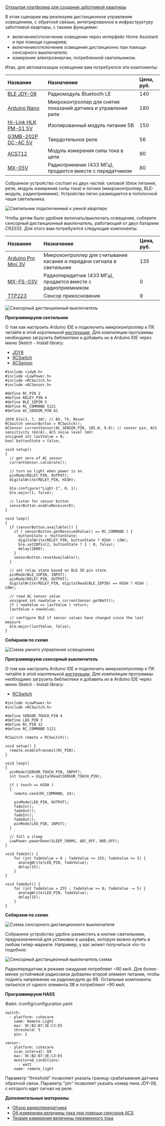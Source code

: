 [Открытая платформа для создания заботливой квартиры](http://cutecare.ru)

В этом сценарии мы реализуем дистанционное управление освещением, с обратной связью, интегрированное в инфраструктуру заботливой квартиры, с такими функциями:

* включение/отключение освещения через интерфейс Home Assistant и при помощи сценариев;
* включение/отключение освещения дистанционно при помощи сенсорного выключателя;
* измерение электроэнергии, потребленной светильником.

Итак, для автоматизации освещения вам потребуются эти компоненты:

|Название|Назначение|Цена, руб.|
| :----------- |:----------- |:----------- |
|[BLE JDY-08](https://rover.ebay.com/rover/1/711-53200-19255-0/1?icep_id=114&ipn=icep&toolid=20004&campid=5338218090&mpre=https%3A%2F%2Fwww.ebay.com%2Fitm%2FBluetooth-4-0-BLE-Low-Power-CC2541-JDY-08-Support-Airsync-iBeacon-Module%2F322511962233%3FssPageName%3DSTRK%253AMEBIDX%253AIT%26_trksid%3Dp2057872.m2749.l2649)|Радиомодуль Bluetooth LE|140|
|[Arduino Nano](https://www.ebay.com/itm/Nano-V3-0-ATmega328P-CH340G-5V-16M-MINI-USB-Nano-V3-0-Compatible-to-Arduino/253141071056?ssPageName=STRK%3AMEBIDX%3AIT&_trksid=p2057872.m2749.l2649)|Микроконтроллер для снятия показаний датчика и управления реле|180|
|[Hi-Link HLK PM-01 5V](https://rover.ebay.com/rover/1/711-53200-19255-0/1?icep_id=114&ipn=icep&toolid=20004&campid=5338218090&mpre=https%3A%2F%2Fwww.ebay.com%2Fitm%2FHLK-PM03-AC-DC-220V-to-3-3V-Step-Down-Buck-Isolated-Power-Supply-Module%2F311759562967%3FssPageName%3DSTRK%253AMEBIDX%253AIT%26_trksid%3Dp2057872.m2749.l2649)|Изолированный модуль питания 5В|150|
|[G3MB-202P DC-AC 5V](https://rover.ebay.com/rover/1/711-53200-19255-0/1?icep_id=114&ipn=icep&toolid=20004&campid=5338218090&mpre=https%3A%2F%2Fwww.ebay.com%2Fitm%2F1-2-5-10PCS-5V-12V-24V-G3MB-202P-DC-AC-PCB-SSR-Solid-State-Relay-Module%2F202056147875%3FssPageName%3DSTRK%253AMEBIDX%253AIT%26var%3D502051903070%26_trksid%3Dp2057872.m2749.l2649)|Твердотельное реле|56|
|[ACS712](https://rover.ebay.com/rover/1/711-53200-19255-0/1?icep_id=114&ipn=icep&toolid=20004&campid=5338218090&mpre=https%3A%2F%2Fwww.ebay.com%2Fitm%2F5A-range-Current-Sensor-Module-ACS712-Module-M61-Top%2F222086976642%3FssPageName%3DSTRK%253AMEBIDX%253AIT%26_trksid%3Dp2057872.m2749.l2649)|Модуль измерения силы тока в цепи|90|
|[MX-05V](https://amperkot.ru/products/radiomoduli_433mhz_peredatchik_mxfs03v_i_priemnik_mx05v/23869814.html)|Радиоприемник (433 МГц), продается вместе с передатчиком|80|

Собранное устройство состоит из двух частей: силовой (блок питания, реле, модуль измерения силы тока) и логики (микроконтроллер, BLE-модуль, радиоприемник). Устройство легко размещается в потолочной чаши светильника.

![Светильник подключенный к умной квартире](https://github.com/cutecare/cutecare-docs/blob/master/images/RemoteLight.jpg?raw=true)

Чтобы детям было удобнее включать/выключать освещение, соберите сенсорный дистанционный выключатель, работающий от двух батареек CR2032. Для этого вам потребуются следующие компоненты:

|Название|Назначение|Цена, руб.|
| :----------- |:----------- |:----------- |
|[Arduino Pro Mini 3V](https://rover.ebay.com/rover/1/711-53200-19255-0/1?icep_id=114&ipn=icep&toolid=20004&campid=5338218090&mpre=https%3A%2F%2Fwww.ebay.com%2Fitm%2F2PCS-New-Pro-Mini-atmega328-Board-5V-16M-Arduino-Compatible-Nano%2F191674251828%3FssPageName%3DSTRK%253AMEBIDX%253AIT%26_trksid%3Dp2057872.m2749.l2649)|Микроконтроллер для  считывания касания и передачи сигнала в светильник|135|
|[MX-FS-03V](https://amperkot.ru/products/radiomoduli_433mhz_peredatchik_mxfs03v_i_priemnik_mx05v/23869814.html)|Радиопередатчик (433 МГц), продается вместе с радиоприемником|0|
|[TTP223](https://rover.ebay.com/rover/1/711-53200-19255-0/1?icep_id=114&ipn=icep&toolid=20004&campid=5338218090&mpre=https%3A%2F%2Fwww.ebay.com%2Fitm%2F10PCS-TTP223-Capacitive-Touch-Switch-Button-Self-Lock-Module-Sensor-for-Arduino%2F222726613292%3FssPageName%3DSTRK%253AMEBIDX%253AIT%26_trksid%3Dp2057872.m2749.l2649)|Сенсор прикосновения|9|

![Сенсорный дистанционный выключатель](https://github.com/cutecare/cutecare-docs/blob/master/images/SensorSwitchDevice.jpg?raw=true)

**Программируем светильник**

О том как настроить Arduino IDE и подключить микроконтроллер к ПК читайте в этой коротенькой [инструкции](http://cutecare.readthedocs.io/ru/master/%D0%9C%D0%B8%D0%BA%D1%80%D0%BE%D0%BA%D0%BE%D0%BD%D1%82%D1%80%D0%BE%D0%BB%D0%BB%D0%B5%D1%80%D1%8B/#arduino-nano). Для компиляции программы необходимо загрузить библиотеки и добавить их в Arduino IDE через меню Sketch - Install library:

* [JDY8](https://github.com/cutecare/jdy8/archive/master.zip)
* [RCSwitch](https://github.com/cutecare/rc-switch/archive/master.zip)
* [ACSensor](https://github.com/cutecare/ACS/archive/master.zip)

```
#include <jdy8.h>
#include <LowPower.h>
#include <RCSwitch.h>
#include <ACSensor.h>

#define RC_PIN 2
#define RELEY_PIN 4
#define BLE_IOPIN 5
#define RC_COMMAND 5121
#define AC_SENSOR_PIN A1

JDY8 ble(3, 7, 10); // RX, TX, Reset
RCSwitch sensorButton = RCSwitch();
ACSensor currentSensor(AC_SENSOR_PIN, 185.0, 9.0); // sensor pin, ACS sensitivity (mV/A), ACS noise level (mV)
unsigned int lastValue = 0;
bool buttonState = false;

void setup()
{
  // get zero of AC sensor
  currentSensor.calibrate();

  // turn on light when power is on
  pinMode(RELEY_PIN, OUTPUT);
  digitalWrite(RELEY_PIN, HIGH);

  ble.configure("Light-1", 0, 1);
  ble.major(1, false);
 
  // listen for sensor button
  sensorButton.enableReceive(0);
}

void loop()
{
  if (sensorButton.available()) {
    if ( sensorButton.getReceivedValue() == RC_COMMAND ) {
      buttonState = !buttonState;
      digitalWrite(RELEY_PIN, buttonState ? HIGH : LOW);
      ble.setIOPin(2, buttonState ? 1 : 0, false);
      delay(2000);
    }
    sensorButton.resetAvailable();
  }
  
  // set relay state based on BLE IO pin state
  pinMode(BLE_IOPIN, INPUT);
  pinMode(RELEY_PIN, OUTPUT);
  digitalWrite(RELEY_PIN, digitalRead(BLE_IOPIN) == HIGH ? HIGH : LOW);

  // read AC sensor value
  unsigned int nowValue = currentSensor.getWatt();
  if ( nowValue == lastValue ) return;
  lastValue = nowValue;

  // configure BLE if sensor values have changed since the last measure
  ble.major(lastValue, false);
}
```

**Собираем по схеме**

![Схема умного управления освещением](https://github.com/cutecare/cutecare-docs/blob/master/images/RemoteLigth_bb.png?raw=true)

**Программируем сенсорный выключатель**

О том как настроить Arduino IDE и подключить микроконтроллер к ПК читайте в этой коротенькой [инструкции](http://cutecare.readthedocs.io/ru/master/%D0%9C%D0%B8%D0%BA%D1%80%D0%BE%D0%BA%D0%BE%D0%BD%D1%82%D1%80%D0%BE%D0%BB%D0%BB%D0%B5%D1%80%D1%8B/#arduino-pro-mini). Для компиляции программы необходимо загрузить библиотеки и добавить их в Arduino IDE через меню Sketch - Install library:

* [RCSwitch](https://github.com/cutecare/rc-switch/archive/master.zip)

```
#include <LowPower.h>
#include <RCSwitch.h>

#define SENSOR_TOUCH_PIN 4
#define LED_PIN 3
#define RC_PIN 12
#define RC_COMMAND 5121

RCSwitch remote = RCSwitch();

void setup() {
  remote.enableTransmit(RC_PIN);
}

void loop() 
{
  pinMode(SENSOR_TOUCH_PIN, INPUT);
  int touch = digitalRead(SENSOR_TOUCH_PIN);

  if ( touch == HIGH ) 
  {
    remote.send(RC_COMMAND, 24);

    pinMode(LED_PIN, OUTPUT);
    fadeIn();
    fadeOut();
    fadeIn();
    fadeOut();
    pinMode(LED_PIN, INPUT);
  }
  
  // fall a sleep
  LowPower.powerDown(SLEEP_500MS, ADC_OFF, BOD_OFF);
}

void fadeIn() {
    for (int fadeValue = 0 ; fadeValue <= 255; fadeValue += 5) {
      analogWrite(LED_PIN, fadeValue);
      delay(15);
    }
}

void fadeOut() {
    for (int fadeValue = 255 ; fadeValue >= 0; fadeValue -= 5) {
      analogWrite(LED_PIN, fadeValue);
      delay(15);
    }
}
```

**Собираем по схеме**

![Схема сенсорного дистанционного выключателя](https://github.com/cutecare/cutecare-docs/blob/master/images/SensorSwitchDevice_bb.png?raw=true)

Собранное устройство удобно разместить в кнопке-светильнике, предназначенной для установки в шкафах, которую можно купить в любом гипер-маркете. Например, у вас может получиться что-то подобное:

![Сенсорный дистанционный выключатель схема](https://github.com/cutecare/cutecare-docs/blob/master/images/SensorDeviceInside.jpg?raw=true)

Радиопередатчик в режиме ожидания потребляет ~90 мкА. Для более-менее устойчивой радиосвязи добавлен второй элемент питания, чтобы поднять напряжение на радиомодуле до 6В. Остальные компоненты питаются от одного элемента 3В и потребляют ~90 мкА.

**Программируем HASS**

Файл: /config/configuration.yaml

```
switch:
  - platform: cutecare
    name: Remote Light
    mac: 0C:B2:B7:3E:C3:E5
    threshold: 5
    pin: 2

sensor:
  - platform: cutecare
    scan_interval: 60
    mac: 0C:B2:B7:3E:C3:E5
    monitored_conditions:
      - watt
    name: remote_light
```

Параметр "threshold" позволяет указать границу срабатывания датчика обратной связи.
Параметр "pin" позволяет указать номер пина JDY-08, с которого идет сигнал на реле.

**Дополнительные материалы**

* [Обзор радиопередатчика](http://makerplus.ru/wiki/besprovodnoj-peredatchik-fs1000a-priemnik-mx-rm-5v)
* [Об измерении величины тока при помощи сенсоров ACS](https://www.dfrobot.com/wiki/index.php/50A_Current_Sensor(SKU:SEN0098))
* [Теория измерения величины переменного тока](https://www.dataforth.com/measuring-rms-values.aspx)
